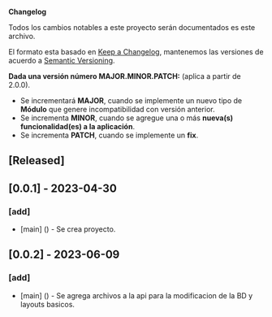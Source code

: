 **Changelog**

Todos los cambios notables a este proyecto serán documentados es este archivo.

El formato esta basado en [Keep a Changelog](https://keepachangelog.com/en/1.0.0/), mantenemos las versiones de acuerdo
a [Semantic Versioning](https://semver.org/spec/v2.0.0.html).

**Dada una versión número MAJOR.MINOR.PATCH:** (aplica a partir de 2.0.0).

* Se incrementará **MAJOR**, cuando se implemente un nuevo tipo de **Módulo** que genere incompatibilidad con versión anterior.
* Se incrementa **MINOR**, cuando se agregue una o más **nueva(s) funcionalidad(es) a la aplicación**.
* Se incrementa **PATCH**, cuando se implemente un **fix**.



## [Released]

## [0.0.1] - 2023-04-30
### [add]
* [main] () - Se crea proyecto.

## [0.0.2] - 2023-06-09
### [add]
* [main] () - Se agrega archivos a la api para la modificacion de la BD y layouts basicos.

